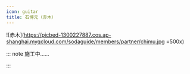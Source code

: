 ```yaml
---
icon: guitar
title: 石博元（赤木）
---
```


![赤木](https://picbed-1300227887.cos.ap-shanghai.myqcloud.com/sodaguide/members/partner/chimu.jpg =500x)

::: note 施工中……

:::
